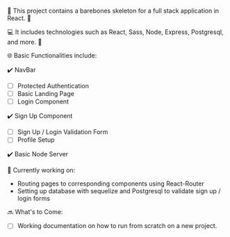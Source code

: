 :star2: This project contains a barebones skeleton for a full stack application in React. :star2:

:computer: It includes technologies such as React, Sass, Node, Express, Postgresql, and more. :space_invader:

:globe_with_meridians: Basic Functionalities include:

:heavy_check_mark: NavBar
- [ ] Protected Authentication
- [ ] Basic Landing Page
- [ ] Login Component

:heavy_check_mark: Sign Up Component
- [ ] Sign Up / Login Validation Form
- [ ] Profile Setup

:heavy_check_mark: Basic Node Server

:round_pushpin: Currently working on:
- Routing pages to corresponding components using React-Router
- Setting up database with sequelize and Postgresql to validate sign up / login forms

:soon: What's to Come:
- [ ] Working documentation on how to run from scratch on a new project.